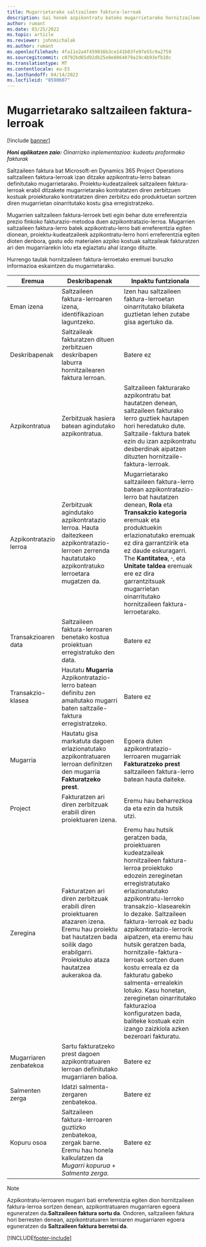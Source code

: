 ```yaml
---
title: Mugarrietarako saltzaileen faktura-lerroak
description: Gai honek azpikontratu bateko mugarrietarako hornitzaileen faktura-lerroak nola sortu azaltzen du.
author: rumant
ms.date: 03/25/2022
ms.topic: article
ms.reviewer: johnmichalak
ms.author: rumant
ms.openlocfilehash: 4fa11e2a4f459016b3ce141b03fe97e55c9a2759
ms.sourcegitcommit: c0792bd65d92db25e0e8864879a19c4b93efb10c
ms.translationtype: MT
ms.contentlocale: eu-ES
ms.lasthandoff: 04/14/2022
ms.locfileid: "8590607"
---
```

# <a name="vendor-invoice-lines-for-milestones"></a>Mugarrietarako saltzaileen faktura-lerroak

[!include [banner](../../includes/dataverse-preview.md)]

_**Honi aplikatzen zaio:** Oinarrizko inplementazioa: kudeatu proformako fakturak_

Saltzaileen faktura bat Microsoft-en Dynamics 365 Project Operations saltzaileen faktura-lerroak izan ditzake azpikontratu-lerro batean definitutako mugarrietarako. Proiektu-kudeatzaileek saltzaileen faktura-lerroak erabil ditzakete mugarrietarako kontratatzen diren zerbitzuen kostuak proiekturako kontratatzen diren zerbitzu edo produktuetan sortzen diren mugarrietan oinarritutako kostu gisa erregistratzeko.

Mugarrien saltzaileen faktura-lerroek beti egin behar dute erreferentzia prezio finkoko fakturazio-metodoa duen azpikontratazio-lerroa. Mugarrien saltzaileen faktura-lerro batek azpikontratu-lerro bati erreferentzia egiten dionean, proiektu-kudeatzaileek azpikontratu-lerro horri erreferentzia egiten dioten denbora, gastu edo materialen azpiko kostuak saltzaileak fakturatzen ari den mugarriarekin lotu eta egiaztatu ahal izango dituzte.

Hurrengo taulak hornitzaileen faktura-lerroetako eremuei buruzko informazioa eskaintzen du mugarrietarako.

| Eremua | Deskribapenak | Inpaktu funtzionala |
| --- | --- | --- |
| Eman izena | Saltzaileen faktura-lerroaren izena, identifikazioan laguntzeko. | Izen hau saltzaileen faktura-lerroetan oinarritutako bilaketa guztietan lehen zutabe gisa agertuko da. |
| Deskribapenak | Saltzaileak fakturatzen dituen zerbitzuen deskribapen laburra hornitzailearen faktura lerroan. | Batere ez |
| Azpikontratua | Zerbitzuak hasiera batean agindutako azpikontratua. | Saltzaileen fakturarako azpikontratu bat hautatzen denean, saltzaileen fakturako lerro guztiek hautapen hori heredatuko dute. Saltzaile-faktura batek ezin du izan azpikontratu desberdinak aipatzen dituzten hornitzaile-faktura-lerroak. |
| Azpikontratazio lerroa | Zerbitzuak agindutako azpikontratazio lerroa. Hauta daitezkeen azpikontratazio-lerroen zerrenda hautatutako azpikontratuko lerroetara mugatzen da. | Mugarrietarako saltzaileen faktura-lerro batean azpikontratazio-lerro bat hautatzen denean, **Rola** eta **Transakzio kategoria** eremuak eta produktuekin erlazionatutako eremuak ez dira garrantzirik eta ez daude eskuragarri. The **Kantitatea**, **·**, eta **Unitate taldea** eremuak ere ez dira garrantzitsuak mugarrietan oinarritutako hornitzaileen faktura-lerroetarako. |
| Transakzioaren data | Saltzaileen faktura-lerroaren benetako kostua proiektuan erregistratuko den data. | Batere ez |
| Transakzio-klasea | Hautatu **Mugarria** Azpikontratazio-lerro batean definitu zen amaitutako mugarri baten saltzaile-faktura erregistratzeko. | Batere ez |
| Mugarria | Hautatu gisa markatuta dagoen erlazionatutako azpikontratuaren lerroan definitzen den mugarria **Fakturatzeko prest**. | Egoera duten azpikontratazio-lerroaren mugarriak **Fakturatzeko prest** saltzaileen faktura-lerro batean hauta daiteke. |
| Project | Fakturatzen ari diren zerbitzuak erabili diren proiektuaren izena. | Eremu hau beharrezkoa da eta ezin da hutsik utzi. |
| Zeregina | Fakturatzen ari diren zerbitzuak erabili diren proiektuaren atazaren izena. Eremu hau proiektu bat hautatzen bada soilik dago erabilgarri. Proiektuko ataza hautatzea aukerakoa da. | Eremu hau hutsik geratzen bada, proiektuaren kudeatzaileak hornitzaileen faktura-lerroa proiektuko edozein zereginetan erregistratutako erlazionatutako azpikontratu-lerroko transakzio-klasearekin lo dezake. Saltzaileen faktura-lerroak ez badu azpikontratazio-lerrorik aipatzen, eta eremu hau hutsik geratzen bada, hornitzaile-faktura-lerroak sortzen duen kostu erreala ez da fakturatu gabeko salmenta-errealekin lotuko. Kasu honetan, zereginetan oinarritutako fakturazioa konfiguratzen bada, baliteke kostuak ezin izango zaizkiola azken bezeroari fakturatu. |
| Mugarriaren zenbatekoa | Sartu fakturatzeko prest dagoen azpikontratuaren lerroan definitutako mugarriaren balioa. | Batere ez |
| Salmenten zerga | Idatzi salmenta-zergaren zenbatekoa. | Batere ez |
| Kopuru osoa | Saltzaileen faktura-lerroaren guztizko zenbatekoa, zergak barne. Eremu hau honela kalkulatzen da *Mugarri kopurua* + *Salmenta zerga*. | Batere ez |

> [!NOTE]
> Azpikontratu-lerroaren mugarri bati erreferentzia egiten dion hornitzaileen faktura-lerroa sortzen denean, azpikontratuaren mugarriaren egoera eguneratzen da.**Saltzaileen faktura sortu da**. Ondoren, saltzaileen faktura hori berresten denean, azpikontratuaren lerroaren mugarriaren egoera eguneratzen da **Saltzaileen faktura berretsi da**.

[!INCLUDE[footer-include](../../includes/footer-banner.md)]
